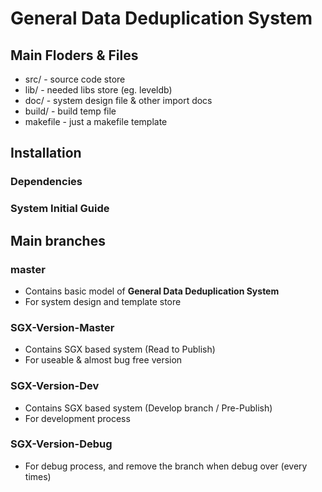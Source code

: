 # General Data Deduplication System

## Main Floders & Files

* src/ - source code store
* lib/ - needed libs store (eg. leveldb)
* doc/ - system design file & other import docs
* build/ - build temp file
* makefile - just a makefile template


## Installation

### Dependencies



### System Initial Guide

## Main branches

### master

* Contains basic model of **General Data Deduplication System**
* For system design and template store


### SGX-Version-Master

* Contains SGX based system (Read to Publish)
* For useable & almost bug free version

### SGX-Version-Dev

* Contains SGX based system (Develop branch / Pre-Publish)
* For development process
 
### SGX-Version-Debug

* For debug process, and remove the branch when debug over (every times)


